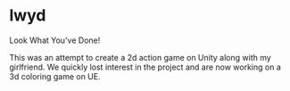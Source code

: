 # lwyd
Look What You've Done!

This was an attempt to create a 2d action game on Unity along with my girlfriend. We quickly lost interest in the project and are now working on a 3d coloring game on UE.

